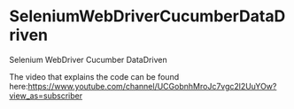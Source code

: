 # SeleniumWebDriverCucumberDataDriven
Selenium WebDriver Cucumber DataDriven


The video that explains the code can be found here:https://www.youtube.com/channel/UCGobnhMroJc7vgc2l2UuYOw?view_as=subscriber
